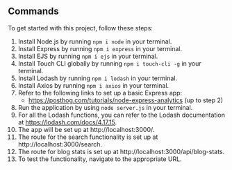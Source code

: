 ## Commands

To get started with this project, follow these steps:

1. Install Node.js by running `npm i node` in your terminal.
2. Install Express by running `npm i express` in your terminal.
3. Install EJS by running `npm i ejs` in your terminal.
4. Install Touch CLI globally by running `npm i touch-cli -g` in your terminal.
5. Install Lodash by running `npm i lodash` in your terminal.
6. Install Axios by running `npm i axios` in your terminal.
7. Refer to the following links to set up a basic Express app:
   - https://posthog.com/tutorials/node-express-analytics (up to step 2)
8. Run the application by using `node server.js` in your terminal.
9. For all the Lodash functions, you can refer to the Lodash documentation at https://lodash.com/docs/4.17.15.
10. The app will be set up at http://localhost:3000/.
11. The route for the search functionality is set up at http://localhost:3000/search.
12. The route for blog stats is set up at http://localhost:3000/api/blog-stats.
13. To test the functionality, navigate to the appropriate URL.
